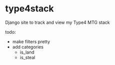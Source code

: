 type4stack
==========

Django site to track and view my Type4 MTG stack

todo: 
- make filters pretty
- add categories 
  - is_land
  - is_steal

